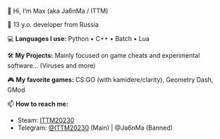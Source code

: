 👋 Hi, I’m Max (aka Ja6nMa / ITTM)

📍 13 y.o. developer from Russia

💻 **Languages I use:**
Python • C++ • Batch • Lua

🛠️ **My Projects:**
Mainly focused on game cheats and experimental software... (Viruses and more)

🎮 **My favorite games:**
CS:GO (with kamidere/clarity), Geometry Dash, GMod

📫 **How to reach me:**
* Steam: [ITTM20230](https://steamcommunity.com/id/ITTM20230/)
* Telegram: [@ITTM20230](https://t.me/ITTM20230) (Main) | @Ja6nMa (Banned)

